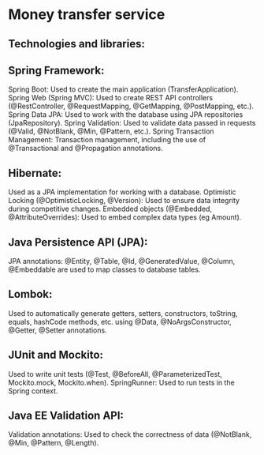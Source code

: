 # Money transfer service


## Technologies and libraries:

## Spring Framework:
Spring Boot: Used to create the main application (TransferApplication).
Spring Web (Spring MVC): Used to create REST API controllers (@RestController, @RequestMapping, @GetMapping, @PostMapping, etc.).
Spring Data JPA: Used to work with the database using JPA repositories (JpaRepository).
Spring Validation: Used to validate data passed in requests (@Valid, @NotBlank, @Min, @Pattern, etc.).
Spring Transaction Management: Transaction management, including the use of @Transactional and @Propagation annotations.

## Hibernate:
Used as a JPA implementation for working with a database.
Optimistic Locking (@OptimisticLocking, @Version): Used to ensure data integrity during competitive changes.
Embedded objects (@Embedded, @AttributeOverrides): Used to embed complex data types (eg Amount).

## Java Persistence API (JPA):
JPA annotations: @Entity, @Table, @Id, @GeneratedValue, @Column, @Embeddable are used to map classes to database tables.

## Lombok:
Used to automatically generate getters, setters, constructors, toString, equals, hashCode methods, etc. using @Data, @NoArgsConstructor, @Getter, @Setter annotations.

## JUnit and Mockito:
Used to write unit tests (@Test, @BeforeAll, @ParameterizedTest, Mockito.mock, Mockito.when).
SpringRunner: Used to run tests in the Spring context.

## Java EE Validation API:
Validation annotations: Used to check the correctness of data (@NotBlank, @Min, @Pattern, @Length).

